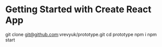 # Getting Started with Create React App

git clone git@github.com:vrevyuk/prototype.git
cd prototype
npm i
npm start
